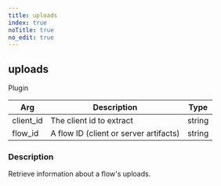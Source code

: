 ```yaml
---
title: uploads
index: true
noTitle: true
no_edit: true
---
```




<div class="vql_item"></div>


## uploads
<span class='vql_type pull-right page-header'>Plugin</span>



<div class="vqlargs"></div>

Arg | Description | Type
----|-------------|-----
client_id|The client id to extract|string
flow_id|A flow ID (client or server artifacts)|string

### Description

Retrieve information about a flow's uploads.

